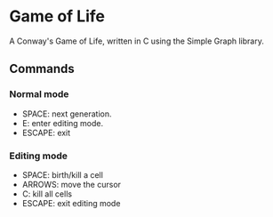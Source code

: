 # Game of Life

A Conway's Game of Life, written in C using the Simple Graph library.

## Commands

### Normal mode
* SPACE: next generation.
* E: enter editing mode.
* ESCAPE: exit

### Editing mode
* SPACE: birth/kill a cell
* ARROWS: move the cursor
* C: kill all cells
* ESCAPE: exit editing mode
